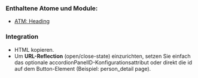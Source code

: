 
### Enthaltene Atome und Module:
* <a href="../../atoms/headings/headings.html">ATM: Heading</a>


### Integration

<ul>
<li>HTML kopieren.

<li>Um <b>URL-Reflection</b> (open/close-state) einzurichten, setzen Sie einfach das optionale accordionPanelID-Konfigurationsattribut oder direkt die id auf dem Button-Element (Beispiel: person_detail page).
</ul>
